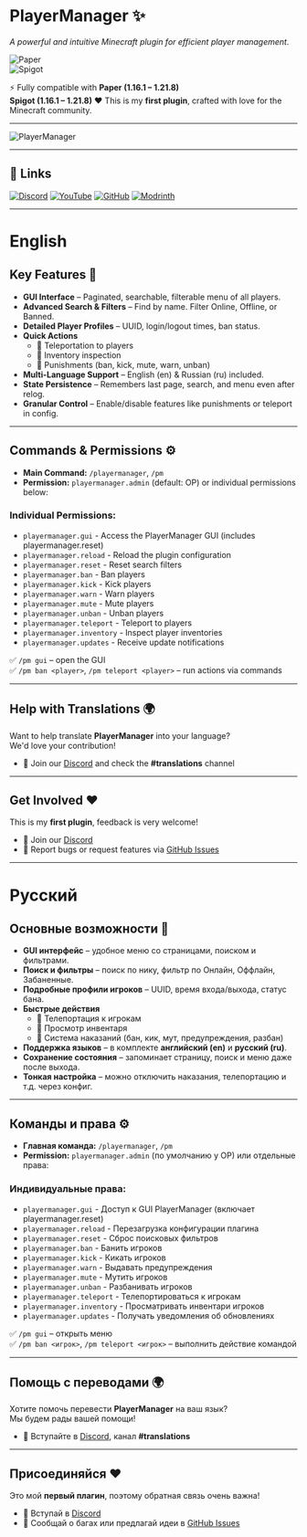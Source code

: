 # PlayerManager ✨
*A powerful and intuitive Minecraft plugin for efficient player management.*

![Paper](https://img.shields.io/badge/Paper-1.16.1%E2%80%931.21.8-success&logo=minecraft)  
![Spigot](https://img.shields.io/badge/Spigot-1.16.1%E2%80%931.21.8-success&logo=minecraft) 

⚡ Fully compatible with 
**Paper (1.16.1 – 1.21.8)**  
**Spigot (1.16.1 – 1.21.8)**
❤️ This is my **first plugin**, crafted with love for the Minecraft community.

---

![PlayerManager](https://cdn.modrinth.com/data/cached_images/7922f0180102ac13001a15362fc2a6fbcd2bad12.png)

---

## 📌 Links
[![Discord](https://img.shields.io/badge/Discord-Join-blue?logo=discord&logoColor=white)](https://discord.gg/72mzBTckKC)
[![YouTube](https://img.shields.io/badge/YouTube-Subscribe-red?logo=youtube&logoColor=white)](https://www.youtube.com/@Stepanyaa)
[![GitHub](https://img.shields.io/badge/GitHub-Repo-yellow?logo=github&logoColor=white)](https://github.com/Stepanyaa/PlayerManager)
[![Modrinth](https://img.shields.io/badge/Modrinth-Download-1bd96a?logo=modrinth&logoColor=white)](https://modrinth.com/project/playermanagers)

---

# English

## Key Features 🚀
- **GUI Interface** – Paginated, searchable, filterable menu of all players.  
- **Advanced Search & Filters** – Find by name. Filter Online, Offline, or Banned.  
- **Detailed Player Profiles** – UUID, login/logout times, ban status.  
- **Quick Actions**  
  - 🔹 Teleportation to players  
  - 🔹 Inventory inspection  
  - 🔹 Punishments (ban, kick, mute, warn, unban)  
- **Multi-Language Support** – English (en) & Russian (ru) included.  
- **State Persistence** – Remembers last page, search, and menu even after relog.  
- **Granular Control** – Enable/disable features like punishments or teleport in config.  

---

## Commands & Permissions ⚙️
- **Main Command:** `/playermanager`, `/pm`  
- **Permission:** `playermanager.admin` (default: OP) or individual permissions below:

### Individual Permissions:
- `playermanager.gui` - Access the PlayerManager GUI (includes playermanager.reset)
- `playermanager.reload` - Reload the plugin configuration
- `playermanager.reset` - Reset search filters
- `playermanager.ban` - Ban players
- `playermanager.kick` - Kick players
- `playermanager.warn` - Warn players
- `playermanager.mute` - Mute players
- `playermanager.unban` - Unban players
- `playermanager.teleport` - Teleport to players
- `playermanager.inventory` - Inspect player inventories
- `playermanager.updates` - Receive update notifications

✅ `/pm gui` – open the GUI  
✅ `/pm ban <player>`, `/pm teleport <player>` – run actions via commands  

---

## Help with Translations 🌍
Want to help translate **PlayerManager** into your language?  
We'd love your contribution!  

- 💬 Join our [Discord](https://discord.gg/72mzBTckKC) and check the **#translations** channel  

---

## Get Involved ❤️
This is my **first plugin**, feedback is very welcome!  
- 💬 Join our [Discord](https://discord.gg/72mzBTckKC)  
- 🐛 Report bugs or request features via [GitHub Issues](https://github.com/Stepanyaa/PlayerManager/issues)  

---

# Русский

## Основные возможности 🚀
- **GUI интерфейс** – удобное меню со страницами, поиском и фильтрами.  
- **Поиск и фильтры** – поиск по нику, фильтр по Онлайн, Оффлайн, Забаненные.  
- **Подробные профили игроков** – UUID, время входа/выхода, статус бана.  
- **Быстрые действия**  
  - 🔹 Телепортация к игрокам  
  - 🔹 Просмотр инвентаря  
  - 🔹 Система наказаний (бан, кик, мут, предупреждения, разбан)  
- **Поддержка языков** – в комплекте **английский (en)** и **русский (ru)**.  
- **Сохранение состояния** – запоминает страницу, поиск и меню даже после выхода.  
- **Тонкая настройка** – можно отключить наказания, телепортацию и т.д. через конфиг.  

---

## Команды и права ⚙️
- **Главная команда:** `/playermanager`, `/pm`
- **Permission:** `playermanager.admin` (по умолчанию у OP) или отдельные права:

### Индивидуальные права:
- `playermanager.gui` - Доступ к GUI PlayerManager (включает playermanager.reset)
- `playermanager.reload` - Перезагрузка конфигурации плагина
- `playermanager.reset` - Сброс поисковых фильтров
- `playermanager.ban` - Банить игроков
- `playermanager.kick` - Кикать игроков
- `playermanager.warn` - Выдавать предупреждения
- `playermanager.mute` - Мутить игроков
- `playermanager.unban` - Разбанивать игроков
- `playermanager.teleport` - Телепортироваться к игрокам
- `playermanager.inventory` - Просматривать инвентари игроков
- `playermanager.updates` - Получать уведомления об обновлениях

✅ `/pm gui` – открыть меню  
✅ `/pm ban <игрок>`, `/pm teleport <игрок>` – выполнить действие командой  

---

## Помощь с переводами 🌍
Хотите помочь перевести **PlayerManager** на ваш язык?  
Мы будем рады вашей помощи!  

- 💬 Вступайте в [Discord](https://discord.gg/72mzBTckKC), канал **#translations**  

---

## Присоединяйся ❤️
Это мой **первый плагин**, поэтому обратная связь очень важна!  
- 💬 Вступай в [Discord](https://discord.gg/72mzBTckKC)  
- 🐛 Сообщай о багах или предлагай идеи в [GitHub Issues](https://github.com/Stepanyaa/PlayerManager/issues)

